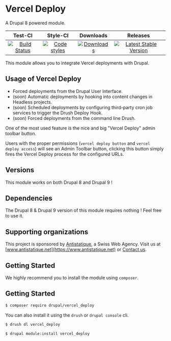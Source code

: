 # Vercel Deploy

A Drupal 8 powered module.

|       Test-CI        |        Style-CI         |        Downloads        |         Releases         |
|:----------------------:|:-----------------------:|:-----------------------:|:------------------------:|
| [![Build Status](https://github.com/antistatique/drupal-vercel-deploy/actions/workflows/ci.yml/badge.svg)](https://github.com/antistatique/drupal-vercel-deploy/actions/workflows/ci.yml) | [![Code styles](https://github.com/antistatique/drupal-vercel-deploy/actions/workflows/styles.yml/badge.svg)](https://github.com/antistatique/drupal-vercel-deploy/actions/workflows/styles.yml) | [![Downloads](https://img.shields.io/badge/downloads-8.x--1.0-green.svg?style=flat-square)](https://ftp.drupal.org/files/projects/vercel_deploy-8.x-1.0.tar.gz) | [![Latest Stable Version](https://img.shields.io/badge/release-v1.0-blue.svg?style=flat-square)](https://www.drupal.org/project/vercel_deploy/releases) |

This module allows you to integrate Vercel deployments with Drupal.

## Usage of Vercel Deploy

  - Forced deployments from the Drupal User Interface.
  - (soon) Automatic deployments by hooking into content changes in Headless projects.
  - (soon) Scheduled deployments by configuring third-party cron job services to trigger the Drush Deploy Hook.
  - (soon) Forced deployments from the command line Drush.

One of the most used feature is the nice and big "Vercel Deploy" admin toolbar button.

Users with the proper permissions (`vercel deploy button` and `vercel deploy access`) will see an Admin Toolbar button,
clicking this button simply fires the Vercel Deploy process for the configured URLs.

## Versions

This module works on both Drupal 8 and Drupal 9 !


## Dependencies

The Drupal 8 & Drupal 9 version of this module requires nothing !
Feel free to use it.

## Supporting organizations

This project is sponsored by [Antistatique](https://www.antistatique.net), a Swiss Web Agency.
Visit us at [www.antistatique.net](https://www.antistatique.net) or
[Contact us](mailto:info@antistatique.net).

## Getting Started

We highly recommend you to install the module using `composer`.

<h2>Getting Started</h2>


```bash
$ composer require drupal/vercel_deploy
```

You can also install it using the `drush` or `drupal console` cli.

```bash
$ drush dl vercel_deploy
```

```bash
$ drupal module:install vercel_deploy
 ```

